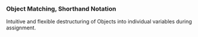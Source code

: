 ### Object Matching, Shorthand Notation

Intuitive and flexible destructuring of Objects into individual variables during assignment.